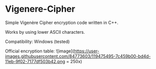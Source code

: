 # Vigenere-Cipher

Simple Vigenère Cipher encryption code written in C++.

Works by using lower ASCII characters.

Compatibility: Windows (tested)

Official encryption table:
![image](https://user-images.githubusercontent.com/84773603/119475495-7c459b00-bd4d-11eb-9f02-7177df503b42.png = 250x)

